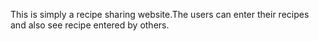 This is simply a recipe sharing website.The users can enter their recipes and also see recipe entered by others.
